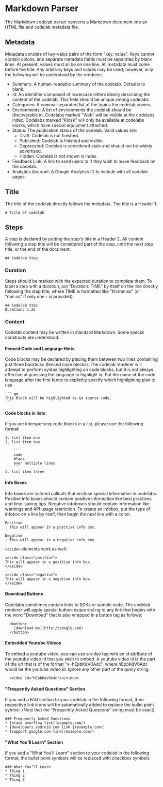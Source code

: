 # Markdown Parser

The Markdown codelab parser converts a Markdown document into an HTML file and
codelab metadata file.

## Metadata

Metadata consists of key-value pairs of the form "key: value". Keys cannot
contain colons, and separate metadata fields must be separated by blank lines.
At present, values must all be on one line. All metadata must come before the
title. Any arbitrary keys and values may be used; however, only the following
will be understood by the renderer:

- Summary: A human-readable summary of the codelab. Defaults to blank.
- Id: An identifier composed of lowercase letters ideally describing the
  content of the codelab. This field should be unique among
  codelabs.
- Categories: A comma-separated list of the topics the codelab covers.
- Environments: A list of environments the codelab should be discoverable in.
  Codelabs marked "Web" will be visible at the codelabs index. Codelabs marked
  "Kiosk" will only be available at codelabs kiosks, which have special
  equipment attached.
- Status: The publication status of the codelab. Valid values are:
  - Draft: Codelab is not finished.
  - Published: Codelab is finished and visible.
  - Deprecated: Codelab is considered stale and should not be widely advertised.
  - Hidden: Codelab is not shown in index.
- Feedback Link: A link to send users to if they wish to leave feedback on the
  codelab.
- Analytics Account: A Google Analytics ID to include with all codelab pages.

## Title

The title of the codelab directly follows the metadata. The title is a Header 1.

```
# Title of codelab
```

## Steps

A step is declared by putting the step's title in a Header 2. All content
following a step title will be considered part of the step, until the next step
title, or the end of the document.

```
## Codelab Step
```

### Duration

Steps should be marked with the expected duration to complete them. To label a
step with a duration, put "Duration: TIME" by itself on the line directly
following the step title, where TIME is formatted like "hh:mm:ss" (or "mm:ss" if
only one `:` is provided).

```
## Codelab Step
Duration: 1:25
```

### Content

Codelab content may be written in standard Markdown. Some special constructs are
understood:

#### Fenced Code and Language Hints

Code blocks may be declared by placing them between two lines containing just
three backticks (fenced code blocks). The codelab renderer will attempt to
perform syntax highlighting on code blocks, but it is not always effective at
guessing the language to highlight in. Put the name of the code language after
the first fence to explicitly specify which highlighting plan to use.

    ``` go
    This block will be highlighted as Go source code.
    ```

#### Code blocks in lists: 

If you are interspersing code blocks in a list, please use the following format: 

````
1. list item one
1. list item two 

    ```
    code
    block
    over multiple lines 
    ```
1. list item three 
````

#### Info Boxes

Info boxes are colored callouts that enclose special information in codelabs.
Positive info boxes should contain positive information like best practices and
time-saving tips. Negative infoboxes should contain information like warnings
and API usage restriction. To create an infobox, put the type of infobox on a
line by itself, then begin the next line with a colon.

```
Positive
: This will appear in a positive info box.

Negative
: This will appear in a negative info box.
```

`<aside>` elements work as well:

```
<aside class="positive">
This will appear in a positive info box.
</aside>

<aside class="negative">
This will appear in a negative info box.
</aside>
```

#### Download Buttons

Codelabs sometimes contain links to SDKs or sample code. The codelab renderer
will apply special button-esque styling to any link that begins with the word
"Download" that is also wrapped in a button tag as follows: 

```
  <button>
    [download me](http://google.com)
  </button>
```

#### Embedded Youtube Videos

To embed a youtube video, you can use a video tag with an id attribute of the 
youtube video id that you wish to embed. A youtube video id is the part of the 
url that is of the format "v=hEpbKqV0Adc", where hEpbKqV0Adc would be the youtube
video id. Ignore any other part of the query string. 

```
  <video id="hEpbKqV0Adc"></video>
```

#### "Frequently Asked Questions" Section

If you add a FAQ section to your codelab in the following format, then respective
link icons will be automatically added to replace the bullet point symbol. (Note
that the "Frequently Asked Questions" string must be exact)

```
### Frequently Asked Questions
* [stack overflow link](example.com/)
* [developers.android.com link ](example.com/) 
* [support.google.com link](example.com/)
```

#### "What You’ll Learn" Section

If you add a "What You'll Learn" section to your codelab in the following format,
the bullet point symbols will be replaced with checkbox symbols

```
### What You’ll Learn 
* Thing 1
* Thing 2
* Thing 3
```